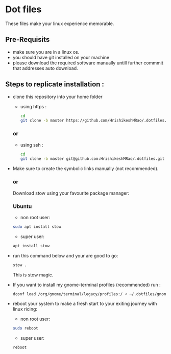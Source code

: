 # Dot files

These files make your linux experience memorable.

## Pre-Requisits

- make sure you are in a linux os.
- you should have git installed on your machine
- please download the required software manually untill further commmit that addresses auto download.

## Steps to replicate installation :

- clone this repository into your home folder
  - using https :
    ```bash
    cd
    git clone -b master https://github.com/HrishikeshMRao/.dotfiles.git
    ```

  ### or

  - using ssh :
    ```bash
    cd
    git clone -b master git@github.com:HrishikeshMRao/.dotfiles.git
    ```
- Make sure to create the symbolic links manually (not recommended).

  ### or

  Download stow using your favourite package manager:

    ### Ubuntu
    - non root user:
    ```bash
    sudo apt install stow
    ```
    - super user:
    ```bash
    apt install stow
    ```
- run this command below and your are good to go:
    ```bash
    stow .
    ```
    This is stow magic.

- If you want to install my gnome-terminal profiles (recommended) run :
    ```bash
    dconf load /org/gnome/terminal/legacy/profiles:/ < ~/.dotfiles/gnome-terminal-profile.dconf
    ```

- reboot your system to make a fresh start to your exiting journey with linux ricing:

    - non root user:
    ```bash
    sudo reboot
    ```
    - super user:
    ```bash
    reboot
    ```

